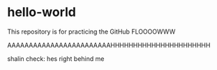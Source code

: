# hello-world
This repository is for practicing the GitHub FLOOOOWWW

AAAAAAAAAAAAAAAAAAAAAAAAHHHHHHHHHHHHHHHHHHHHHH

shalin check: hes right behind me
